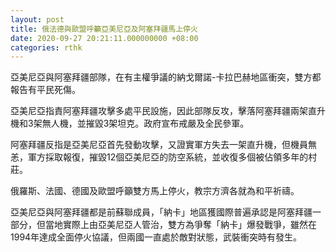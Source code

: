 ```yaml
---
layout: post
title: 俄法德與歐盟呼籲亞美尼亞及阿塞拜疆馬上停火
date: 2020-09-27 20:21:11.000000000 +08:00
categories: rthk
---
```


亞美尼亞與阿塞拜疆部隊，在有主權爭議的納戈爾諾-卡拉巴赫地區衝突，雙方都報告有平民死傷。

亞美尼亞指責阿塞拜疆攻擊多處平民設施，因此部隊反攻，擊落阿塞拜疆兩架直升機和3架無人機，並摧毀3架坦克。政府宣布戒嚴及全民參軍。

阿塞拜疆反指是亞美尼亞首先發動攻擊，又證實軍方失去一架直升機，但機員無恙，軍方採取報復，摧毀12個亞美尼亞的防空系統，並收復多個被佔領多年的村莊。

俄羅斯、法國、德國及歐盟呼籲雙方馬上停火，教宗方濟各就為和平祈禱。

亞美尼亞與阿塞拜疆都是前蘇聯成員，「納卡」地區獲國際普遍承認是阿塞拜疆一部分，但當地實際上由亞美尼亞人管治，雙方為爭奪「納卡」爆發戰爭，雖然在1994年達成全面停火協議，但兩國一直處於敵對狀態，武裝衝突時有發生。
